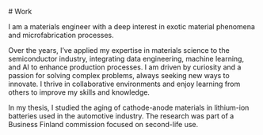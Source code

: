 \# Work



I am a materials engineer with a deep interest in exotic material phenomena and microfabrication processes.  

Over the years, I’ve applied my expertise in materials science to the semiconductor industry, integrating data engineering, machine learning, and AI to enhance production processes. I am driven by curiosity and a passion for solving complex problems, always seeking new ways to innovate. I thrive in collaborative environments and enjoy learning from others to improve my skills and knowledge.



In my thesis, I studied the aging of cathode-anode materials in lithium-ion batteries used in the automotive industry. The research was part of a Business Finland commission focused on second-life use.



